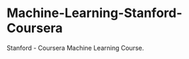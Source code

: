 Machine-Learning-Stanford-Coursera
==================================

Stanford - Coursera Machine Learning Course.
